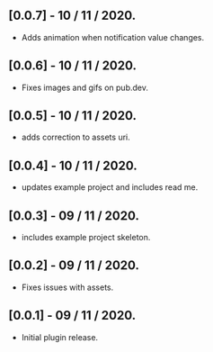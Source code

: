 ## [0.0.7] - 10 / 11 / 2020.

* Adds animation when notification value changes.

## [0.0.6] - 10 / 11 / 2020.

* Fixes images and gifs on pub.dev.

## [0.0.5] - 10 / 11 / 2020.

* adds correction to assets uri.

## [0.0.4] - 10 / 11 / 2020.

* updates example project and includes read me.

## [0.0.3] - 09 / 11 / 2020.

* includes example project skeleton.


## [0.0.2] - 09 / 11 / 2020.

* Fixes issues with assets.


## [0.0.1] - 09 / 11 / 2020.

* Initial plugin release.
